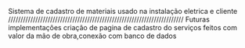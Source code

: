 Sistema de cadastro de materiais usado na instalação eletrica e cliente
///////////////////////////////////////////////////////////////////////
Futuras implementações criação de pagina de cadastro do serviços feitos com valor da mão de obra,conexão com banco de dados
